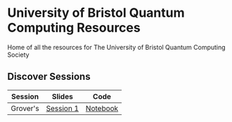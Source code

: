 # University of Bristol Quantum Computing Resources

Home of all the resources for The University of Bristol Quantum Computing Society

## Discover Sessions

|Session | Slides | Code |
|:-:|:-:|:-:|
| Grover's | [Session 1](/discover-sessions/slides/session-1.pptx) |[Notebook](/discover-sessions/grovers.ipynb)|
